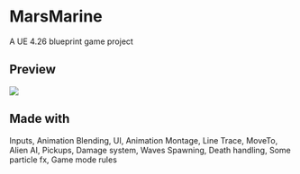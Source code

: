 # MarsMarine

A UE 4.26 blueprint game project

## Preview

![](https://github.com/Naify/MarsMarine/blob/main/Img/mars.gif)

## Made with
Inputs, Animation Blending, UI, Animation Montage, Line Trace, MoveTo, Alien AI, Pickups, Damage system, Waves Spawning, Death handling, Some particle fx, Game mode rules

